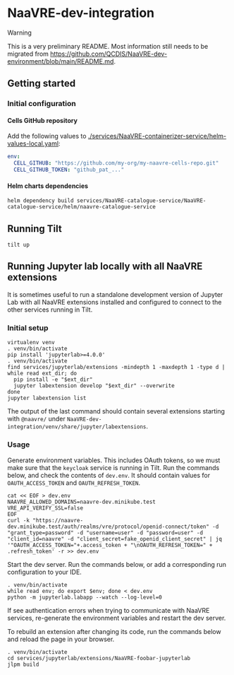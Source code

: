 # NaaVRE-dev-integration

> [!WARNING]
> This is a very preliminary README. Most information still needs to be migrated from https://github.com/QCDIS/NaaVRE-dev-environment/blob/main/README.md.

## Getting started

### Initial configuration

#### Cells GitHub repository

Add the following values to [./services/NaaVRE-containerizer-service/helm-values-local.yaml](./services/NaaVRE-containerizer-service/helm-values-local.yaml):

```yaml
env:
  CELL_GITHUB: "https://github.com/my-org/my-naavre-cells-repo.git"
  CELL_GITHUB_TOKEN: "github_pat_..."
```

#### Helm charts dependencies

```shell
helm dependency build services/NaaVRE-catalogue-service/NaaVRE-catalogue-service/helm/naavre-catalogue-service
```

## Running Tilt

```shell
tilt up
```

## Running Jupyter lab locally with all NaaVRE extensions

It is sometimes useful to run a standalone development version of Jupyter Lab
with all NaaVRE extensions installed and configured to connect to the other
services running in Tilt.

### Initial setup

```shell
virtualenv venv
. venv/bin/activate
pip install 'jupyterlab>=4.0.0'
. venv/bin/activate
find services/jupyterlab/extensions -mindepth 1 -maxdepth 1 -type d | while read ext_dir; do
  pip install -e "$ext_dir"
  jupyter labextension develop "$ext_dir" --overwrite
done
jupyter labextension list
```

The output of the last command should contain several extensions starting with
`@naavre/` under `NaaVRE-dev-integration/venv/share/jupyter/labextensions`.

### Usage

Generate environment variables. This includes OAuth tokens, so we must make sure that the `keycloak` service is running in Tilt. Run the commands below, and check the contents of `dev.env`. It should contain values for `OAUTH_ACCESS_TOKEN` and `OAUTH_REFRESH_TOKEN`.

```shell
cat << EOF > dev.env
NAAVRE_ALLOWED_DOMAINS=naavre-dev.minikube.test
VRE_API_VERIFY_SSL=false
EOF
curl -k "https://naavre-dev.minikube.test/auth/realms/vre/protocol/openid-connect/token" -d "grant_type=password" -d "username=user" -d "password=user" -d "client_id=naavre" -d "client_secret=fake_openid_client_secret" | jq '"OAUTH_ACCESS_TOKEN="+.access_token + "\nOAUTH_REFRESH_TOKEN=" + .refresh_token' -r >> dev.env
```

Start the dev server. Run the commands below, or add a corresponding run configuration to your IDE.

```shell
. venv/bin/activate
while read env; do export $env; done < dev.env
python -m jupyterlab.labapp --watch --log-level=0
```

If see authentication errors when trying to communicate with NaaVRE services, re-generate the environment variables and restart the dev server.

To rebuild an extension after changing its code, run the commands below and reload the page in your browser.

```shell
. venv/bin/activate
cd services/jupyterlab/extensions/NaaVRE-foobar-jupyterlab
jlpm build
```
